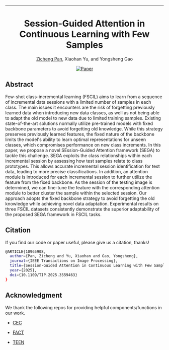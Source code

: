 ---

<div align="center">    
 
# Session-Guided Attention in Continuous Learning with Few Samples

[Zicheng Pan](https://zichengpan.github.io/), Xiaohan Yu, and Yongsheng Gao

[![Paper](https://img.shields.io/badge/paper-TIP%202025-blue)](https://ieeexplore.ieee.org/document/10965908)

</div>

## Abstract
Few-shot class-incremental learning (FSCIL) aims to learn from a sequence of incremental data sessions with a limited number of samples in each class. The main issues it encounters are the risk of forgetting previously learned data when introducing new data classes, as well as not being able to adapt the old model to new data due to limited training samples. Existing state-of-the-art solutions normally utilize pre-trained models with fixed backbone parameters to avoid forgetting old knowledge. While this strategy preserves previously learned features, the fixed nature of the backbone limits the model's ability to learn optimal representations for unseen classes, which compromises performance on new class increments. In this paper, we propose a novel SEssion-Guided Attention framework (SEGA) to tackle this challenge. SEGA exploits the class relationships within each incremental session by assessing how test samples relate to class prototypes. This allows accurate incremental session identification for test data, leading to more precise classifications. In addition, an attention module is introduced for each incremental session to further utilize the feature from the fixed backbone. As the session of the testing image is determined, we can fine-tune the feature with the corresponding attention module to better cluster the sample within the selected session. Our approach adopts the fixed backbone strategy to avoid forgetting the old knowledge while achieving novel data adaptation. Experimental results on three FSCIL datasets consistently demonstrate the superior adaptability of the proposed SEGA framework in FSCIL tasks.

## Citation
If you find our code or paper useful, please give us a citation, thanks!
```bash
@ARTICLE{10965908,
  author={Pan, Zicheng and Yu, Xiaohan and Gao, Yongsheng},
  journal={IEEE Transactions on Image Processing}, 
  title={Session-Guided Attention in Continuous Learning with Few Samples}, 
  year={2025},
  doi={10.1109/TIP.2025.3559463}
}
```

## Acknowledgment
We thank the following repos for providing helpful components/functions in our work.

- [CEC](https://github.com/icoz69/CEC-CVPR2021)

- [FACT](https://github.com/zhoudw-zdw/CVPR22-Fact)

- [TEEN](https://github.com/wangkiw/TEEN)
